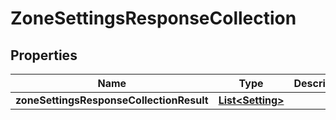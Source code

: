 # ZoneSettingsResponseCollection

## Properties
Name | Type | Description | Notes
------------ | ------------- | ------------- | -------------
**zoneSettingsResponseCollectionResult** | [**List&lt;Setting&gt;**](Setting.md) |  |  [optional]
